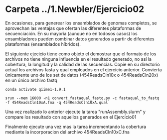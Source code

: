 <h1>Carpeta ../1.Newbler/Ejercicio02</h1>
<p>En ocasiones, para generear los ensamblados de genomas completos, se aprovechan las ventajas que ofertan las diferentes plataformas de secuenciación. En su mayoría (aunque no en todosos casos) los ensambladores pueden combinar datos generados a partir de diferentes plataformas (ensamblados híbridos).</p>

<p>El siguiente ejecicio tiene como objeto el demostrar que el formato de los archivos no tiene ninguna influencia en el resultado generado, no así la cobertura, la longitud y la calidad de las secuencias. Copie en su directorio actual los archivos fasta y qual empleados en el ejercicio anterior. Convierta únicamente uno de los set de datos (454ReadsCln10x o 454ReadsCln20x) en un único archivo fastq</p>

<pre><code>conda activate qiime1-1.9.1</code></pre>

<pre><code>srun --mem 16000 -n1 convert_fastaqual_fastq.py -c fastaqual_to_fastq -f 454ReadsCln10xA.fna -q 454ReadsCln10xA.qual</code></pre>

<p>Una vez realizado lo anterior ejecute la tarea "runAssembly.slurm" y compare los resultado con aquellos generados en el Ejercicio01</p>

<p>Finalmente ejecute una vez mas la tarea incrementando la cobertura mediante la incorporacion del archivo 454ReadsCln10xC.fna</p>

